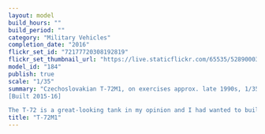 ```yaml
---
layout: model
build_hours: ""
build_period: ""
category: "Military Vehicles"
completion_date: "2016"
flickr_set_id: "72177720308192819"
flickr_set_thumbnail_url: "https://live.staticflickr.com/65535/52890003342_f8c4d7cf0c_m.jpg"
model_id: "184"
publish: true
scale: "1/35"
summary: "Czechoslovakian T-72M1, on exercises approx. late 1990s, 1/35 scale
[Built 2015-16]

The T-72 is a great-looking tank in my opinion and I had wanted to build a model of one for many years. When I saw one up close at Saumur in 2015, I decided to get started with Tamiya's 1/35 scale kit. To achieve greater authenticity, I replaced a number of kit parts with aftermarket alternatives from MiniArm, RB Models, Voyager, SKP and Eureka XXL. I chose the most colourful paint scheme I could find (Czech) and used decals by Echelon."
title: "T-72M1"
---
```



